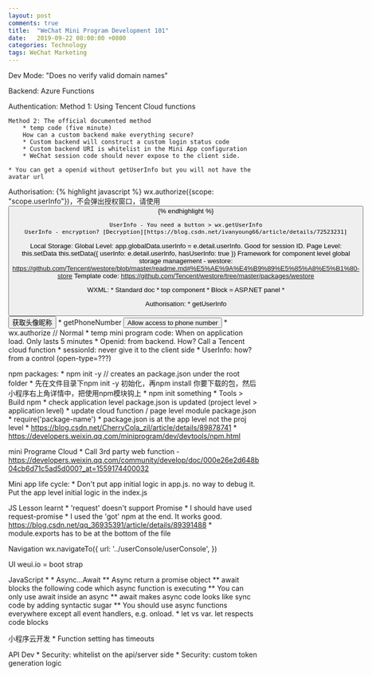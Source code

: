 ```yaml
---
layout: post
comments: true
title:  "WeChat Mini Program Development 101"
date:   2019-09-22 08:00:00 +0800
categories: Technology
tags: WeChat Marketing
---
```


Dev Mode: "Does no verify valid domain names"

Backend: Azure Functions

Authentication: 
    Method 1: Using Tencent Cloud functions

    Method 2: The official documented method
        * temp code (five minute)
        How can a custom backend make everything secure?
        * Custom backend will construct a custom login status code
        * Custom backend URI is whitelist in the Mini App configuration
        * WeChat session code should never expose to the client side.
    
    * You can get a openid without getUserInfo but you will not have the avatar url

Authorisation: 
{% highlight javascript %}
wx.authorize({scope: "scope.userInfo"})，不会弹出授权窗口，请使用 <button open-type="getUserInfo"/>
{% endhighlight %}

    UserInfo - You need a button > wx.getUserInfo
    UserInfo - encryption? [Decryption][https://blog.csdn.net/ivanyoung66/article/details/72523231]

Local Storage:
    Global Level: app.globalData.userInfo = e.detail.userInfo. Good for session ID.
    Page Level: this.setData
        this.setData({
        userInfo: e.detail.userInfo,
        hasUserInfo: true
        })
    Framework for component level global storage management - westore: https://github.com/Tencent/westore/blob/master/readme.md#%E5%AE%9A%E4%B9%89%E5%85%A8%E5%B1%80-store
        Template code: https://github.com/Tencent/westore/tree/master/packages/westore

WXML:
    * Standard doc
    * top component <view>
    * Block = ASP.NET panel
    * 

Authorisation:
    * getUserInfo
            <button wx:if="{{!hasUserInfo && canIUse}}" open-type="getUserInfo" bindgetuserinfo="getUserInfo">获取头像昵称</button>
    * getPhoneNumber
            <button open-type="getPhoneNumber" bindgetphonenumber="getPhoneNumber">Allow access to phone number</button>
    * wx.authorize // Normal
    * temp mini program code: When on application load. Only lasts 5 minutes
    * Openid: from backend. How? Call a Tencent cloud function
    * sessionId: never give it to the client side
    * UserInfo: how? from a control (open-type=???)

npm packages:
    * npm init -y // creates an package.json under the root folder
    * 先在文件目录下npm init -y 初始化，再npm install 你要下载的包，然后小程序右上角详情中，把使用npm模块钩上
    * npm init something
    * Tools > Build npm
    * check application level package.json is updated (project level > application level)
    * update cloud function / page level module package.json
    * require('package-name')
    * package.json is at the app level not the proj level
    * https://blog.csdn.net/CherryCola_zjl/article/details/89878741
    * https://developers.weixin.qq.com/miniprogram/dev/devtools/npm.html

mini Programe Cloud
    * Call 3rd party web function - https://developers.weixin.qq.com/community/develop/doc/000e26e2d648b04cb6d71c5ad5d000?_at=1559174400032

Mini app life cycle:
    * Don't put app initial logic in app.js. no way to debug it. Put the app level initial logic in the index.js

JS Lesson learnt 
    * 'request' doesn't support Promise
    * I should have used request-promise
    * I used the 'got' npm at the end. It works good.
https://blog.csdn.net/qq_36935391/article/details/89391488
    * module.exports has to be at the bottom of the file

Navigation
        wx.navigateTo({
          url: '../userConsole/userConsole',
        })

UI
weui.io = boot strap

JavaScript
    * 
    * Async...Await
        ** Async return a promise object
        ** await blocks the following code which async function is executing
        ** You can only use await inside an async
        ** await makes async code looks like sync code by adding syntactic sugar
        ** You should use async functions everywhere except all event handlers, e.g. onload.
    * let vs var. let respects code blocks

小程序云开发
    * Function setting has timeouts

API Dev
    * Security: whitelist on the api/server side
    * Security: custom token generation logic

